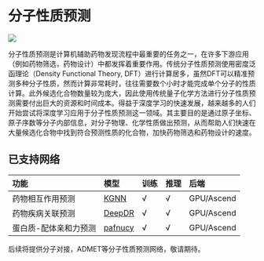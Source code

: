 # 分子性质预测

<a href="https://gitee.com/mindspore/docs/blob/r2.0.0-alpha/docs/mindsponge/docs/source_zh_cn/user/property_prediction.md" target="_blank"><img src="https://mindspore-website.obs.cn-north-4.myhuaweicloud.com/website-images/master/resource/_static/logo_source.png"></a>

分子性质预测是计算机辅助药物发现流程中最重要的任务之一，在许多下游应用（例如药物筛选，药物设计）中都发挥着重要作用。传统分子性质预测使用密度泛函理论（Density Functional Theory, DFT）进行计算居多，虽然DFT可以精准预测多种分子性质，然而计算非常耗时，往往需要数个小时才能完成单个分子的性质计算。此外候选化合物数量较为庞大，因此使用传统量子化学方法进行分子性质预测需要付出巨大的资源和时间成本。得益于深度学习的快速发展，越来越多的人们开始尝试将深度学习应用于分子性质预测这一领域。其主要目的是通过原子坐标、原子序数等分子内部信息，对分子物理、化学性质做出预测，从而帮助人们快速在大量候选化合物中找到符合预测性质的化合物，加快药物筛选和药物设计的速度。

## 已支持网络

| 功能            | 模型                  | 训练 | 推理 | 后端       |
| :------------- | :-------------------- | :--- | :--- | :-------- |
| 药物相互作用预测 | [KGNN](https://gitee.com/mindspore/mindscience/blob/r2.0.0-alpha/MindSPONGE/applications/research/KGNN/README.md#)     | √    | √   | GPU/Ascend |
| 药物疾病关联预测 | [DeepDR](https://gitee.com/mindspore/mindscience/blob/r2.0.0-alpha/MindSPONGE/applications/research/DeepDR/README.md#) | √    | √   | GPU/Ascend |
| 蛋白质-配体亲和力预测 | [pafnucy](https://gitee.com/mindspore/mindscience/blob/r2.0.0-alpha/MindSPONGE/applications/research/pafnucy/README.md#) | √   | √   | GPU/Ascend |

后续将提供分子对接，ADMET等分子性质预测网络，敬请期待。